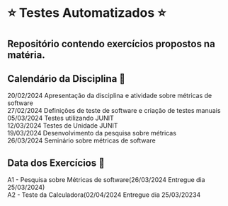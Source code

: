 # :star: Testes Automatizados :star:

## Repositório contendo exercícios propostos na matéria.

## Calendário da Disciplina :calendar:

20/02/2024	Apresentação da disciplina e atividade sobre métricas de software  
27/02/2024	Definições de teste de software e criação de testes manuais  
05/03/2024	Testes utilizando JUNIT  
12/03/2024	Testes de Unidade JUNIT  
19/03/2024	Desenvolvimento da pesquisa sobre métricas  
26/03/2024	Seminário sobre métricas de software  

## Data dos Exercícios :date:

A1 - Pesquisa sobre Métricas de software(26/03/2024 Entregue dia 25/03/2024)  
A2 - Teste da Calculadora(02/04/2024 Entregue dia 25/03/20234  
